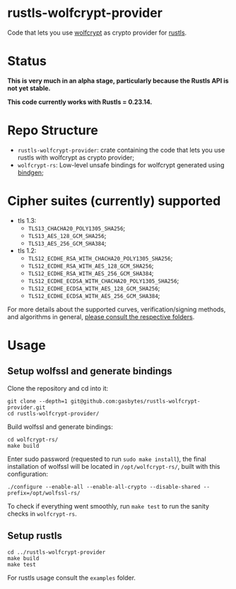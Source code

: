 
# rustls-wolfcrypt-provider

Code that lets you use [wolfcrypt](https://github.com/wolfSSL/wolfssl/tree/master/wolfcrypt) as crypto provider for [rustls](https://github.com/rustls/rustls).

# Status
**This is very much in an alpha stage, particularly because the Rustls API is not yet stable.**

**This code currently works with Rustls = 0.23.14.**

# Repo Structure
- `rustls-wolfcrypt-provider`: crate containing the code that lets you use rustls with wolfcrypt as crypto provider;
- `wolfcrypt-rs`: Low-level unsafe bindings for wolfcrypt generated using [bindgen](https://github.com/rust-lang/rust-bindgen);

# Cipher suites (currently) supported
- tls 1.3: 
    - `TLS13_CHACHA20_POLY1305_SHA256`;
    - `TLS13_AES_128_GCM_SHA256`;
    - `TLS13_AES_256_GCM_SHA384`;
- tls 1.2: 
    - `TLS12_ECDHE_RSA_WITH_CHACHA20_POLY1305_SHA256`;
    - `TLS12_ECDHE_RSA_WITH_AES_128_GCM_SHA256`;
    - `TLS12_ECDHE_RSA_WITH_AES_256_GCM_SHA384`;
    - `TLS12_ECDHE_ECDSA_WITH_CHACHA20_POLY1305_SHA256`;
    - `TLS12_ECDHE_ECDSA_WITH_AES_128_GCM_SHA256`;
    - `TLS12_ECDHE_ECDSA_WITH_AES_256_GCM_SHA384`;

For more details about the supported curves, verification/signing methods, and algorithms in general, [please consult the respective folders](https://github.com/gasbytes/rustls-wolfcrypt-provider/tree/main/rustls-wolfcrypt-provider/src).

# Usage

## Setup wolfssl and generate bindings

Clone the repository and cd into it:
```
git clone --depth=1 git@github.com:gasbytes/rustls-wolfcrypt-provider.git
cd rustls-wolfcrypt-provider/
```

Build wolfssl and generate bindings:
```
cd wolfcrypt-rs/
make build
```
Enter sudo password (requested to run `sudo make install`), the final installation of wolfssl
will be located in `/opt/wolfcrypt-rs/`, built with this configuration:

```
./configure --enable-all --enable-all-crypto --disable-shared --prefix=/opt/wolfssl-rs/
```

To check if everything went smoothly, run `make test` to run the sanity checks in `wolfcrypt-rs`.

## Setup rustls

```
cd ../rustls-wolfcrypt-provider
make build
make test
```

For rustls usage consult the `examples` folder. 
